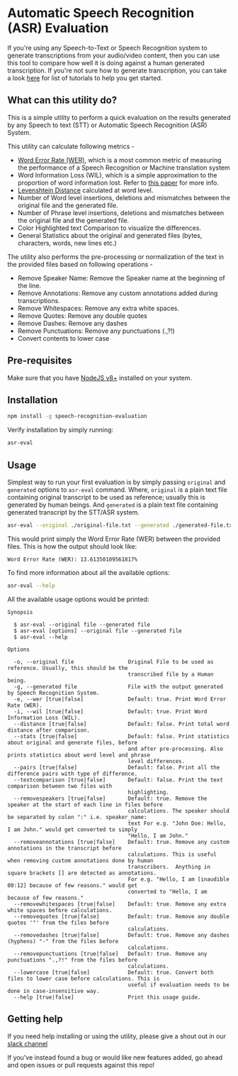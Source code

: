 # Automatic Speech Recognition (ASR) Evaluation

If you're using any Speech-to-Text or Speech Recognition system to generate transcriptions from your audio/video content, then you can use this tool to compare how well it is doing against a human generated transcription. If you're not sure how to generate transcription, you can take a look [here](https://docs.symbl.ai/#how-tos) for list of tutorials to help you get started.

## What can this utility do?
This is a simple utility to perform a quick evaluation on the results generated by any Speech to text (STT) or Automatic Speech Recognition (ASR) System.

This utility can calculate following metrics -
* [Word Error Rate (WER)](https://en.wikipedia.org/wiki/Word_error_rate), which is a most common metric of measuring the performance of a Speech Recognition or Machine translation system
* Word Information Loss (WIL), which is a simple approximation to the proportion of word information lost. Refer to [this paper](https://www.isca-speech.org/archive_v0/archive_papers/interspeech_2004/i04_2765.pdf) for more info.
* [Levenshtein Distance](https://en.wikipedia.org/wiki/Levenshtein_distance) calculated at word level.
* Number of Word level insertions, deletions and mismatches between the original file and the generated file.
* Number of Phrase level insertions, deletions and mismatches between the original file and the generated file.
* Color Highlighted text Comparison to visualize the differences.
* General Statistics about the original and generated files (bytes, characters, words, new lines etc.)

The utility also performs the pre-processing or normalization of the text in the provided files based on following operations -
* Remove Speaker Name: Remove the Speaker name at the beginning of the line.
* Remove Annotations: Remove any custom annotations added during transcriptions.
* Remove Whitespaces: Remove any extra white spaces.
* Remove Quotes: Remove any double quotes
* Remove Dashes: Remove any dashes
* Remove Punctuations: Remove any punctuations (.,?!)
* Convert contents to lower case

## Pre-requisites
Make sure that you have [NodeJS v8+](https://nodejs.org/en/download/) installed on your system.

## Installation
```bash
npm install -g speech-recognition-evaluation
```
Verify installation by simply running:
```bash
asr-eval
```

## Usage
Simplest way to run your first evaluation is by simply passing `original` and `generated` options to `asr-eval` command.
Where, `original` is a plain text file containing original transcript to be used as reference; usually this is generated by human beings.
And `generated` is a plain text file containing generated transcript by the STT/ASR system.

```bash
asr-eval --original ./original-file.txt --generated ./generated-file.txt
```

This would print simply the Word Error Rate (WER) between the provided files. This is how the output should look like:
```
Word Error Rate (WER): 13.61350109561817%
```

To find more information about all the available options:
```bash
asr-eval --help
```
All the available usage options would be printed:
```
Synopsis

  $ asr-eval --original file --generated file           
  $ asr-eval [options] --original file --generated file 
  $ asr-eval --help                                     

Options

  -o, --original file                 Original File to be used as reference. Usually, this should be the            
                                      transcribed file by a Human being.                                            
  -g, --generated file                File with the output generated by Speech Recognition System.                  
  -e, --wer [true|false]              Default: true. Print Word Error Rate (WER).                                   
  -i, --wil [true|false]              Default: true. Print Word Information Loss (WIL).                             
  --distance [true|false]             Default: false. Print total word distance after comparison.                   
  --stats [true|false]                Default: false. Print statistics about original and generate files, before    
                                      and after pre-processing. Also prints statistics about word level and phrase  
                                      level differences.                                                            
  --pairs [true|false]                Default: false. Print all the difference pairs with type of difference.       
  --textcomparison [true|false]       Default: false. Print the text comparison between two files with              
                                      highlighting.                                                                 
  --removespeakers [true|false]       Default: true. Remove the speaker at the start of each line in files before   
                                      calculations. The speaker should be separated by colon ":" i.e. speaker_name: 
                                      text For e.g. "John Doe: Hello, I am John." would get converted to simply     
                                      "Hello, I am John."                                                           
  --removeannotations [true|false]    Default: true. Remove any custom annotations in the transcript before         
                                      calculations. This is useful when removing custom annotations done by human   
                                      transcribers.  Anything in square brackets [] are detected as annotations.    
                                      For e.g. "Hello, I am [inaudible 00:12] because of few reasons." would get    
                                      converted to "Hello, I am because of few reasons."                            
  --removewhitespaces [true|false]    Default: true. Remove any extra white spaces before calculations.             
  --removequotes [true|false]         Default: true. Remove any double quotes '"' from the files before             
                                      calculations.                                                                 
  --removedashes [true|false]         Default: true. Remove any dashes (hyphens) "-" from the files before          
                                      calculations.                                                                 
  --removepunctuations [true|false]   Default: true. Remove any punctuations ".,?!" from the files before           
                                      calculations.                                                                 
  --lowercase [true|false]            Default: true. Convert both files to lower case before calculations. This is  
                                      useful if evaluation needs to be done in case-insensitive way.                
  --help [true|false]                 Print this usage guide.                                                                                   
```

## Getting help
If you need help installing or using the utility, please give a shout out in our [slack channel](https://symbldotai.slack.com/join/shared_invite/zt-4sic2s11-D3x496pll8UHSJ89cm78CA)

If you've instead found a bug or would like new features added, go ahead and open issues or pull requests against this repo!
